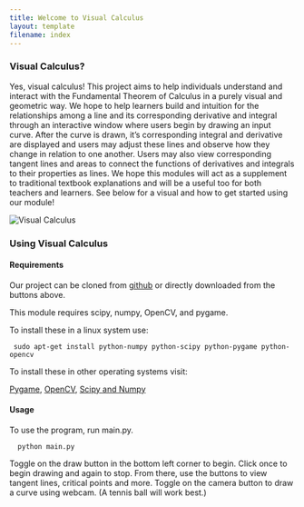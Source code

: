 ```yaml
---
title: Welcome to Visual Calculus
layout: template
filename: index
--- 
```


### Visual Calculus?

Yes, visual calculus! This project aims to help individuals understand and interact with the Fundamental Theorem of Calculus in a purely visual and geometric way. We hope to help learners build and intuition for the relationships among a line and its corresponding derivative and integral through an interactive window where users begin by drawing an input curve. After the curve is drawn, it’s corresponding integral and derivative are displayed and users may adjust these lines and observe how they change in relation to one another. Users may also view corresponding tangent lines and areas to connect the functions of derivatives and integrals to their properties as lines. We hope this modules will act as a supplement to traditional textbook explanations and will be a useful too for both teachers and learners. See below for a visual and how to get started using our module!

![Visual Calculus](https://github.com/xiaozhengxu/Interactive-Calculus/blob/gh-pages/viscalcexample.PNG)

### Using Visual Calculus

#### Requirements

Our project can be cloned from [github](https://github.com/xiaozhengxu/Interactive-Calculus) or directly downloaded from the buttons above.

This module requires scipy, numpy, OpenCV, and pygame. 

To install these in a linux system use:

 ` sudo apt-get install python-numpy python-scipy python-pygame python-opencv`
 
To install these in other operating systems visit:

[Pygame](http://www.pygame.org/download.shtml), [OpenCV](http://docs.opencv.org/3.1.0/d5/de5/tutorial_py_setup_in_windows.html#gsc.tab=0), [Scipy and Numpy](http://www.numpy.org/)

#### Usage
To use the program, run main.py.

`  python main.py`

Toggle on the draw button in the bottom left corner to begin. Click once to begin drawing and again to stop. From there, use the buttons to view tangent lines, critical points and more. Toggle on the camera button to draw a curve using webcam. (A tennis ball will work best.) 
